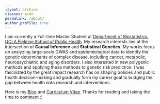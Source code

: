 ```yaml
---
layout: archive
classes: wide
permalink: /about/
author_profile: true
---
```

I am currently a Full-time Master Student at [Department of Biostatistics, UCLA Fielding School of Public Health](https://www.biostat.ucla.edu). My research interests lies at the intersection of **Causal Inference** and **Statistical Genetics**. My works focus on analyzing large-scale GWAS and epidemiological data to identify the genetic determinants of complex disease, including cancer, metabolic, neuropsychiatric and aging disorders. I also interested in new polygenic methods and applying these methods to genetic risk prediction. I was fascinated by the great impact research has on shaping policies and public health decision-making and gradually form my career goal to bridging the gap between health data research and interventions.

Here is my [Blog](https://peterntuph.github.io/home/) and [Curriculum Vitae](https://peterntuph.github.io/home/CV.pdf). Thanks for reading and taking the time to comment :)
